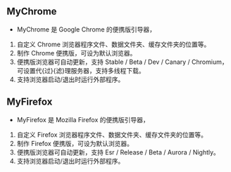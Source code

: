 ## MyChrome

- MyChrome 是 Google Chrome 的便携版引导器，

1. 自定义 Chrome 浏览器程序文件、数据文件夹、缓存文件夹的位置等。
2. 制作 Chrome 便携版，可设为默认浏览器。
3. 便携版浏览器可自动更新，支持 Stable / Beta / Dev / Canary / Chromium，可设置代{过}{滤}理服务器，支持多线程下载。
4. 支持浏览器启动/退出时运行外部程序。

## MyFirefox

- MyFirefox 是 Mozilla Firefox 的便携版引导器，

1. 自定义 Firefox 浏览器程序文件、数据文件夹、缓存文件夹的位置等。
2. 制作 Firefox 便携版，可设为默认浏览器。
3. 便携版浏览器可自动更新，支持 Esr / Release / Beta / Aurora / Nightly。
4. 支持浏览器启动/退出时运行外部程序。
